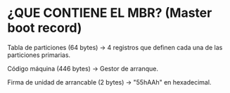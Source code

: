 # ¿QUE CONTIENE EL MBR? (Master boot record)

Tabla de particiones (64 bytes) -> 4 registros que definen cada una de las particiones primarias.

Código máquina (446 bytes) -> Gestor de arranque.

Firma de unidad de arrancable (2 bytes) -> "55hAAh" en hexadecimal.


